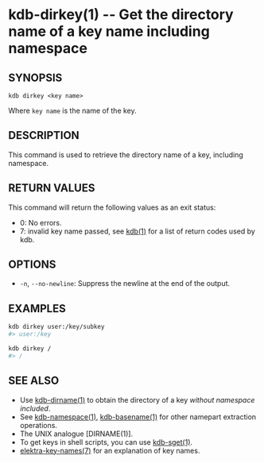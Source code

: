 # kdb-dirkey(1) -- Get the directory name of a key name including namespace

## SYNOPSIS

`kdb dirkey <key name>`

Where `key name` is the name of the key.

## DESCRIPTION

This command is used to retrieve the directory name of a key, including namespace.

## RETURN VALUES

This command will return the following values as an exit status:

- 0:
  No errors.
- 7:
  invalid key name passed, see [kdb(1)](kdb.md) for a list of return codes used by kdb.

## OPTIONS

- `-n`, `--no-newline`:
  Suppress the newline at the end of the output.

## EXAMPLES

```sh
kdb dirkey user:/key/subkey
#> user:/key

kdb dirkey /
#> /
```

## SEE ALSO

- Use [kdb-dirname(1)](kdb-dirname.md) to obtain the directory of a key *without namespace included*.
- See [kdb-namespace(1)](kdb-namespace.md), [kdb-basename(1)](kdb-basename.md) for other namepart extraction operations.
- The UNIX analogue [DIRNAME(1)].
- To get keys in shell scripts, you can use [kdb-sget(1)](kdb-sget.md).
- [elektra-key-names(7)](elektra-key-names.md) for an explanation of key names.
